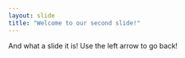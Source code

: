 ```yaml
---
layout: slide
title: "Welcome to our second slide!"
---
```

And what a slide it is!
Use the left arrow to go back!
